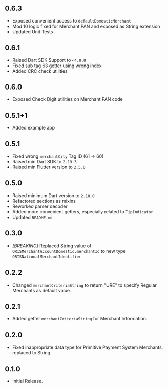 ## 0.6.3

* Exposed convenient access to `defaultDomesticMerchant`
* Mod 10 logic fixed for Merchant PAN and exposed as String extension
* Updated Unit Tests

## 0.6.1

* Raised Dart SDK Support to `<4.0.0`
* Fixed sub tag 63 getter using wrong index
* Added CRC check utilities

## 0.6.0

* Exposed Check Digit utilities on Merchant PAN code

## 0.5.1+1

* Added example app

## 0.5.1

* Fixed wrong `merchantCity` Tag ID (61 -> 60)
* Raised min Dart SDK to `2.19.3`
* Raised min Flutter version to `2.5.0`

## 0.5.0

* Raised minimum Dart version to `2.18.0`
* Refactored sections as mixins
* Reworked parser decoder
* Added more convenient getters, especially related to `TipIndicator`
* Updated `README.md`

## 0.3.0

* *\[BREAKING\]* Replaced String value of `QRISMerchantAccountDomestic.merchantId` to new type `QRISNationalMerchantIdentifier`

## 0.2.2

* Changed `merchantCriteriaString` to return "URE" to specify Regular Merchants as default value.

## 0.2.1

* Added getter `merchantCriteriaString` for Merchant Information.

## 0.2.0

* Fixed inappropriate data type for Primitive Payment System Merchants, replaced to String.

## 0.1.0

* Initial Release.

